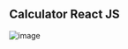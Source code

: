 ## Calculator React JS


![image](https://user-images.githubusercontent.com/18406724/70709685-1f376000-1ce6-11ea-8772-fb36947e19b5.png)
